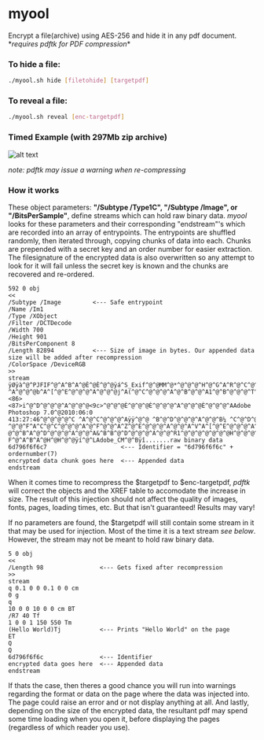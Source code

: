 # myool

Encrypt a file(archive) using AES-256 and hide it in any pdf document. \**requires pdftk for PDF compression*\*

### To hide a file:
```bash
./myool.sh hide [filetohide] [targetpdf]
```
### To reveal a file:
```bash
./myool.sh reveal [enc-targetpdf]
```
### Timed Example (with 297Mb zip archive)

![alt text](https://cloud.githubusercontent.com/assets/23404638/21740196/0ec15d9a-d467-11e6-8b00-c83d2b18ae45.png "largefile")

*note: pdftk may issue a warning when re-compressing*

### How it works
These object parameters: **"/Subtype /Type1C", "/Subtype /Image", or "/BitsPerSample"**, define streams which can hold raw binary data. *myool* looks for these parameters and their corresponding "endstream"'s which are recorded into an array of entrypoints. The entrypoints are shuffled randomly, then iterated through, copying chunks of data into each. Chunks are prepended with a secret key and an order number for easier extraction. The filesignature of the encrypted data is also overwritten so any attempt to look for it will fail unless the secret key is known and the chunks are recovered and re-ordered.
```
592 0 obj
<<
/Subtype /Image         <--- Safe entrypoint
/Name /Im1
/Type /XObject
/Filter /DCTDecode
/Width 700
/Height 901
/BitsPerComponent 8
/Length 82894           <--- Size of image in bytes. Our appended data size will be added after recompression
/ColorSpace /DeviceRGB
>>
stream
ÿØÿà^@^PJFIF^@^A^B^A^@È^@È^@^@ÿá^S_Exif^@^@MM^@*^@^@^@^H^@^G^A^R^@^C^@^@^@^A^@^A^@^@^A^Z^@^E^@^@^@
^A^@^@^@b^A^[^@^E^@^@^@^A^@^@^@j^A(^@^C^@^@^@^A^@^B^@^@^A1^@^B^@^@^@^T^@^@^@r^A2^@^B^@^@^@^T^@^@^@
<86><87>i^@^D^@^@^@^A^@^@^@<9c>^@^@^@È^@^@^@È^@^@^@^A^@^@^@È^@^@^@^AAdobe Photoshop 7.0^@2010:06:0       
413:27:46^@^@^@^@^C ^A^@^C^@^@^@^Aÿÿ^@^@ ^B^@^D^@^@^@^A^@^@^B¼ ^C^@^D^@^@^@^A^@^@^C<85>^@^@^@^@^@
^@^@^F^A^C^@^C^@^@^@^A^@^F^@^@^A^Z^@^E^@^@^@^A^@^@^A^V^A^[^@^E^@^@^@^A^@^@^A^^^A(^@^C^@^@^@^A^@^B^
@^@^B^A^@^D^@^@^@^A^@^@^A&^B^B^@^D^@^@^@^A^@^@^R1^@^@^@^@^@^@^@H^@^@^@^A^@^@^@H^@^@^@^AÿØÿà^@^PJFI
F^@^A^B^A^@H^@H^@^@ÿí^@^LAdobe_CM^@^Bÿî.......raw binary data
6d796f6f6c7                     <--- Identifier = "6d796f6f6c" + ordernumber(7)
encrypted data chunk goes here  <--- Appended data
endstream
```

When it comes time to recompress the $targetpdf to $enc-targetpdf, *pdftk* will correct the objects and the XREF table to accomodate the increase in size. The result of this injection should not affect the quality of images, fonts, pages, loading times, etc. But that isn't guaranteed! Results may vary!

If no parameters are found, the $targetpdf will still contain some stream in it that may be used for injection. Most of the time it is a text stream *see below*. However, the stream may not be meant to hold raw binary data. 
```
5 0 obj
<<
/Length 98                <--- Gets fixed after recompression
>>
stream
q 0.1 0 0 0.1 0 0 cm
0 g
q
10 0 0 10 0 0 cm BT
/R7 40 Tf
1 0 0 1 150 550 Tm
(Hello World)Tj           <--- Prints "Hello World" on the page
ET
Q
Q
6d796f6f6c                <--- Identifier
encrypted data goes here  <--- Appended data
endstream 
```
If thats the case, then theres a good chance you will run into warnings regarding the format or data on the page where the data was injected into. The page could raise an error and or not display anything at all. And lastly, depending on the size of the encrypted data, the resultant pdf may spend some time loading when you open it, before displaying the pages (regardless of which reader you use).
